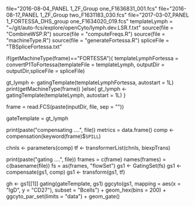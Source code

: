 
file="2016-08-04_PANEL 1_ZF_Group one_F1636831_001.fcs"
file="2016-08-17_PANEL 1_ZF_Group two_F1631183_030.fcs"
file="2017-03-07_PANEL 1_FORTESSA_DHS_group one_F1634020_019.fcs"
templateLymph = "~/git/auto-fcs/explore/openCyto/lymph.dev.LSR.f.txt"
source(file = "CombineWSP.R")
source(file = "computeFreqs.R")
source(file = "machineType.R")
source(file = "generateFortessa.R")
spliceFile = "TBSpliceFortessa.txt"

if(getMachineType(frame)=="FORTESSA"){
templateLymphFortessa = convertP1ToFortessa(templateFile = templateLymph, outputDir = outputDir,spliceFile = spliceFile)

gt_lymph <-
  gatingTemplate(templateLymphFortessa, autostart = 1L)
  print(getMachineType(frame))
}else{
gt_lymph <-
    gatingTemplate(templateLymph, autostart = 1L)
}

frame = read.FCS(paste(inputDir, file, sep = ""))

gateTemplate = gt_lymph
    
print(paste("compensating ....", file))
metrics = data.frame()
comp <- compensation(keyword(frame)$`SPILL`)

chnls <- parameters(comp)
tf <- transformerList(chnls, biexpTrans)

print(paste("gating ....", file))
frames = c(frame)
names(frames) = c(basename(file))
fs =  as(frames, "flowSet")
gs1 <- GatingSet(fs)
gs1 <- compensate(gs1, comp)
gs1 <- transform(gs1, tf)

gh <- gs1[[1]]
gating(gateTemplate, gs1)
ggcyto(gs1,
                   mapping = aes(x = "IgD", y = "CD27"),
                   subset = "Bcells") +
    geom_hex(bins = 200) + ggcyto_par_set(limits = "data") + geom_gate()
    
    